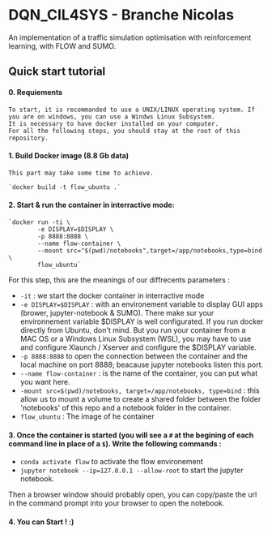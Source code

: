 # DQN_CIL4SYS - Branche Nicolas
An implementation of a traffic simulation optimisation with reinforcement learning, with FLOW and SUMO.

## Quick start tutorial 
#### 0. Requiements
    To start, it is recommanded to use a UNIX/LINUX operating system. If you are on windows, you can use a Windws Linux Subsystem.
    It is necessary to have docker installed on your computer.
    For all the following steps, you should stay at the root of this repository.

#### 1. Build Docker image (8.8 Gb data)
    This part may take some time to achieve.

    `docker build -t flow_ubuntu .`



#### 2. Start & run the container in interractive mode:

    `docker run -ti \
            -e DISPLAY=$DISPLAY \
            -p 8888:8888 \
            --name flow-container \
            --mount src="$(pwd)/notebooks",target=/app/notebooks,type=bind \
            flow_ubuntu`

  For this step, this are the meanings of our diffrecents parameters :
  
  - `-it` : we start the docker container in interractive mode
  - `-e DISPLAY=$DISPLAY` : with an environement variable to display GUI apps (brower, jupyter-notebook & SUMO). There make sur your environnement variable $DISPLAY is well configurated. If you run docker directly from Ubuntu, don't mind. But you run your container from a MAC OS or a Windows Linux Subsystem (WSL), you may have to use and configure Xlaunch / Xserver and configure the $DISPLAY variable.
  - `-p 8888:8888` to open the connection between the container and the local machine on port 8888; beacause jupyter notebooks listen this port.
  - `--name flow-container` : is the name of the container, you can put what you want here.
  - `-mount src=$(pwd)/notebooks, target=/app/notebooks, type=bind` : this allow us to mount a volume to create a shared folder between the folder 'notebooks' of this repo and a notebook folder in the container.
  - `flow_ubuntu` : The image of he container  
    
#### 3. Once the container is started (you will see a `#` at the begining of each command line in place of a `$`). Write the following commands :

- `conda activate flow` to activate the flow environement
- `jupyter notebook --ip=127.0.0.1 --allow-root` to start the jupyter notebook.

Then a browser window should probably open, you can copy/paste the url in the command prompt into your browser to open the notebook.

#### 4. You can Start ! :) 

    

    
